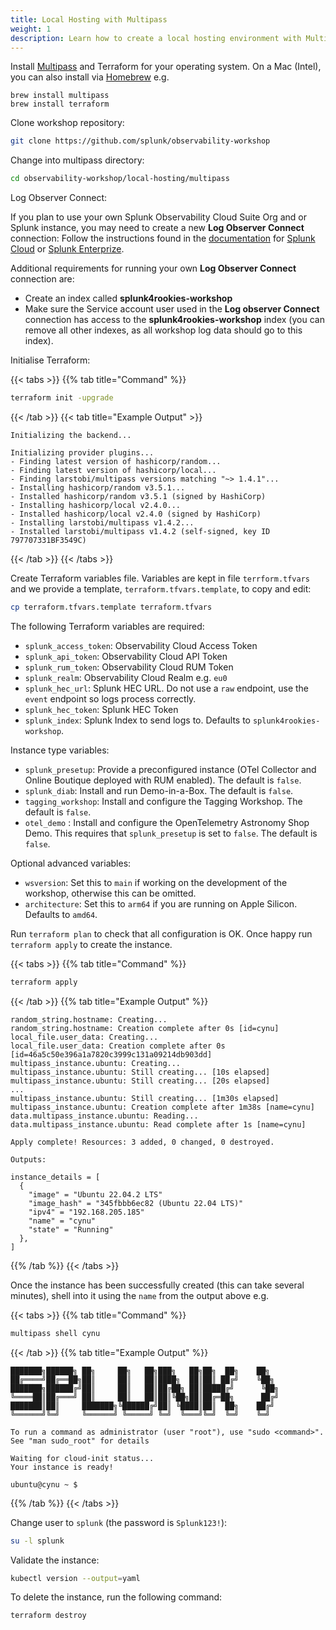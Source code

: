 ```yaml
---
title: Local Hosting with Multipass
weight: 1
description: Learn how to create a local hosting environment with Multipass - Windows/Linux/Mac(Intel)
---
```


Install [Multipass](https://multipass.run/) and Terraform for your operating system. On a Mac (Intel), you can also install via [Homebrew](https://brew.sh/) e.g.

```text
brew install multipass
brew install terraform
```

Clone workshop repository:

```bash
git clone https://github.com/splunk/observability-workshop
```

Change into multipass directory:

```bash
cd observability-workshop/local-hosting/multipass
```

Log Observer Connect:

If you plan to use your own Splunk Observability Cloud Suite Org and or Splunk instance, you may need to create a new **Log Observer Connect** connection:
Follow the instructions found in the [documentation](https://docs.splunk.com/observability/en/logs/lo-connect-landing.html) for [Splunk Cloud](https://docs.splunk.com/observability/en/logs/scp.html#logs-scp) or [Splunk Enterprize](https://docs.splunk.com/observability/en/logs/set-up-logconnect.html).

Additional requirements for running your own **Log Observer Connect** connection are:

- Create an index called **splunk4rookies-workshop**
- Make sure the Service account user used in the **Log observer Connect** connection has access to the **splunk4rookies-workshop** index (you can remove all other indexes, as all workshop log data should go to this index).

Initialise Terraform:

{{< tabs >}}
{{% tab title="Command" %}}

```bash
terraform init -upgrade
```

{{< /tab >}}
{{< tab title="Example Output" >}}

```text
Initializing the backend...

Initializing provider plugins...
- Finding latest version of hashicorp/random...
- Finding latest version of hashicorp/local...
- Finding larstobi/multipass versions matching "~> 1.4.1"...
- Installing hashicorp/random v3.5.1...
- Installed hashicorp/random v3.5.1 (signed by HashiCorp)
- Installing hashicorp/local v2.4.0...
- Installed hashicorp/local v2.4.0 (signed by HashiCorp)
- Installing larstobi/multipass v1.4.2...
- Installed larstobi/multipass v1.4.2 (self-signed, key ID 797707331BF3549C)
```

{{< /tab >}}
{{< /tabs >}}

Create Terraform variables file. Variables are kept in file `terrform.tfvars` and we provide a template, `terraform.tfvars.template`, to copy and edit:

```bash
cp terraform.tfvars.template terraform.tfvars
```

The following Terraform variables are required:

- `splunk_access_token`: Observability Cloud Access Token
- `splunk_api_token`: Observability Cloud API Token
- `splunk_rum_token`: Observability Cloud RUM Token
- `splunk_realm`: Observability Cloud Realm e.g. `eu0`
- `splunk_hec_url`: Splunk HEC URL. Do not use a `raw` endpoint, use the `event` endpoint so logs process correctly.
- `splunk_hec_token`: Splunk HEC Token
- `splunk_index`: Splunk Index to send logs to. Defaults to `splunk4rookies-workshop`.

Instance type variables:

- `splunk_presetup`: Provide a preconfigured instance (OTel Collector and Online Boutique deployed with RUM enabled). The default is `false`.
- `splunk_diab`: Install and run Demo-in-a-Box. The default is `false`.
- `tagging_workshop`: Install and configure the Tagging Workshop. The default is `false`.
- `otel_demo` : Install and configure the OpenTelemetry Astronomy Shop Demo. This requires that `splunk_presetup` is set to `false`. The default is `false`.

Optional advanced variables:

- `wsversion`: Set this to `main` if working on the development of the workshop, otherwise this can be omitted.
- `architecture`: Set this to `arm64` if you are running on Apple Silicon. Defaults to `amd64`.

Run `terraform plan` to check that all configuration is OK. Once happy run `terraform apply` to create the instance.

{{< tabs >}}
{{% tab title="Command" %}}

```bash
terraform apply
```

{{< /tab >}}
{{% tab title="Example Output" %}}


``` text
random_string.hostname: Creating...
random_string.hostname: Creation complete after 0s [id=cynu]
local_file.user_data: Creating...
local_file.user_data: Creation complete after 0s [id=46a5c50e396a1a7820c3999c131a09214db903dd]
multipass_instance.ubuntu: Creating...
multipass_instance.ubuntu: Still creating... [10s elapsed]
multipass_instance.ubuntu: Still creating... [20s elapsed]
...
multipass_instance.ubuntu: Still creating... [1m30s elapsed]
multipass_instance.ubuntu: Creation complete after 1m38s [name=cynu]
data.multipass_instance.ubuntu: Reading...
data.multipass_instance.ubuntu: Read complete after 1s [name=cynu]

Apply complete! Resources: 3 added, 0 changed, 0 destroyed.

Outputs:

instance_details = [
  {
    "image" = "Ubuntu 22.04.2 LTS"
    "image_hash" = "345fbbb6ec82 (Ubuntu 22.04 LTS)"
    "ipv4" = "192.168.205.185"
    "name" = "cynu"
    "state" = "Running"
  },
]
```

{{% /tab %}}
{{< /tabs >}}

Once the instance has been successfully created (this can take several minutes), shell into it using the `name` from the output above e.g.

{{< tabs >}}
{{% tab title="Command" %}}

```bash
multipass shell cynu
```

{{< /tab >}}
{{% tab title="Example Output" %}}

```text
███████╗██████╗ ██╗     ██╗   ██╗███╗   ██╗██╗  ██╗    ██╗
██╔════╝██╔══██╗██║     ██║   ██║████╗  ██║██║ ██╔╝    ╚██╗
███████╗██████╔╝██║     ██║   ██║██╔██╗ ██║█████╔╝      ╚██╗
╚════██║██╔═══╝ ██║     ██║   ██║██║╚██╗██║██╔═██╗      ██╔╝
███████║██║     ███████╗╚██████╔╝██║ ╚████║██║  ██╗    ██╔╝
╚══════╝╚═╝     ╚══════╝ ╚═════╝ ╚═╝  ╚═══╝╚═╝  ╚═╝    ╚═╝

To run a command as administrator (user "root"), use "sudo <command>".
See "man sudo_root" for details

Waiting for cloud-init status...
Your instance is ready!

ubuntu@cynu ~ $
```

{{% /tab %}}
{{< /tabs >}}

Change user to `splunk` (the password is `Splunk123!`):

```bash
su -l splunk
```

Validate the instance:

```bash
kubectl version --output=yaml
```

To delete the instance, run the following command:

```bash
terraform destroy
```
